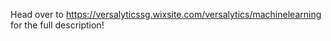 Head over to https://versalyticssg.wixsite.com/versalytics/machinelearning for the full description!
